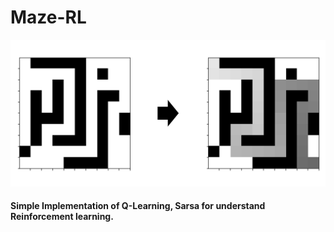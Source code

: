 # Maze-RL


![output_result](./image/rl.png)
#### Simple Implementation of Q-Learning, Sarsa for understand Reinforcement learning.



